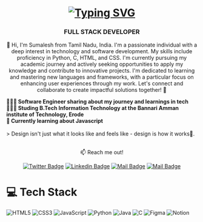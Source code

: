 
<h1 align="center">
    <a href="https://git.io/typing-svg">
        <img src="https://readme-typing-svg.herokuapp.com?font=Righteous&size=35&duration=2000&pause=0&center=true&vCenter=true&repeat=false&width=500&height=70&lines=I'm+Sumalesh+K+A+!%F0%9F%91%8B" alt="Typing SVG" />
    </a>
</h1>

<h3 align="center">FULL STACK DEVELOPER</h3>


<div align="center" font=Righteous>

👋 Hi, I'm Sumalesh from Tamil Nadu, India. I'm a passionate individual with a deep interest in technology and software development. My skills include proficiency in Python, C, HTML, and CSS. I'm currently pursuing my academic journey and actively seeking opportunities to apply my knowledge and contribute to innovative projects. I'm dedicated to learning and mastering new languages and frameworks, with a particular focus on enhancing user experiences through my work. Let's connect and collaborate to create impactful solutions together! 🚀

 </div>
<div>
    <strong>👩🏻‍💻 Software Engineer sharing about my journey and learnings in tech</strong><br>
    <strong>👩🏻‍🎓 Studing B.Tech Information Technology at the Bannari Amman institute of Technology, Erode</strong><br>
    <strong>💭 Currently learning about Javascript</strong>
</div>

 <div>
     <br>
       > Design isn't just what it looks like and feels like - design is how it works🎨.
     
 </div>

 <div>
     <br>
 </div>

<div align="center" > 
    
:mailbox: Reach me out!
  <br>
  
[![Twitter Badge](https://img.shields.io/badge/-@Leetcode-orange?style=flat&logo=twitter&logoColor=white&link=https://leetcode.com/u/SUMALESH_K_A/)](https://leetcode.com/u/SUMALESH_K_A/)
[![Linkedin Badge](https://img.shields.io/badge/-LinkedIn-0e76a8?style=flat&labelColor=0e76a8&logo=linkedin&logoColor=white)](https://www.linkedin.com/in/sumalesh/) 
[![Mail Badge](https://img.shields.io/badge/-@Instagram-e84393?style=flat&labelColor=e84393&logo=instagram&logoColor=white)](https://www.instagram.com/sumalesh_14__?igsh=MWF4a3NrcW1jNm9ucQ%3D%3D&utm_source=qr)
[![Mail Badge](https://img.shields.io/badge/-Gmail-c0392b?style=flat&labelColor=c0392b&logo=gmail&logoColor=white)](mailto:sumaleshka@gmail.com)
</div>
    

 # 💻 Tech Stack
<!-- Badges from https://github.com/Ileriayo/markdown-badges -->
![HTML5](https://img.shields.io/badge/html5-%23E34F26.svg?style=for-the-badge&logo=html5&logoColor=white)
![CSS3](https://img.shields.io/badge/css3-%231572B6.svg?style=for-the-badge&logo=css3&logoColor=white)
![JavaScript](https://img.shields.io/badge/javascript-%23323330.svg?style=for-the-badge&logo=javascript&logoColor=%23F7DF1E)
![Python](https://img.shields.io/badge/python-3670A0?style=for-the-badge&logo=python&logoColor=ffdd54)
![Java](https://img.shields.io/badge/java-%23ED8B00.svg?style=for-the-badge&logo=openjdk&logoColor=white)
![C](https://img.shields.io/badge/c-%2300599C.svg?style=for-the-badge&logo=Lang&logoColor=white)
![Figma](https://img.shields.io/badge/figma-%23F24E1E.svg?style=for-the-badge&logo=figma&logoColor=white)
![Notion](https://img.shields.io/badge/Notion-%23000000.svg?style=for-the-badge&logo=notion&logoColor=white)
